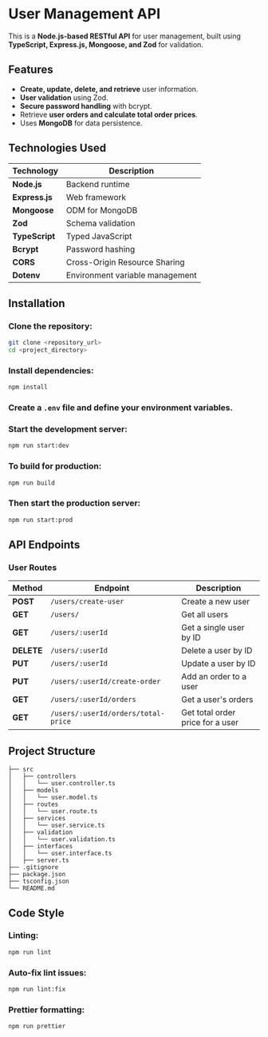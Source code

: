 # **User Management API**

This is a **Node.js-based RESTful API** for user management, built using **TypeScript, Express.js, Mongoose, and Zod** for validation.

## **Features**
- **Create, update, delete, and retrieve** user information.
- **User validation** using Zod.
- **Secure password handling** with bcrypt.
- Retrieve **user orders and calculate total order prices**.
- Uses **MongoDB** for data persistence.

## **Technologies Used**

| Technology   | Description                         |
|-------------|---------------------------------|
| **Node.js** | Backend runtime                 |
| **Express.js** | Web framework                  |
| **Mongoose** | ODM for MongoDB                 |
| **Zod** | Schema validation              |
| **TypeScript** | Typed JavaScript              |
| **Bcrypt** | Password hashing               |
| **CORS** | Cross-Origin Resource Sharing |
| **Dotenv** | Environment variable management |

## **Installation**

### **Clone the repository:**
```sh
git clone <repository_url>
cd <project_directory>
```

### **Install dependencies:**
```sh
npm install
```

### **Create a `.env` file and define your environment variables.**

### **Start the development server:**
```sh
npm run start:dev
```

### **To build for production:**
```sh
npm run build
```

### **Then start the production server:**
```sh
npm run start:prod
```

## **API Endpoints**

### **User Routes**

| Method | Endpoint | Description |
|--------|-----------------------------|--------------------------------|
| **POST** | `/users/create-user` | Create a new user |
| **GET** | `/users/` | Get all users |
| **GET** | `/users/:userId` | Get a single user by ID |
| **DELETE** | `/users/:userId` | Delete a user by ID |
| **PUT** | `/users/:userId` | Update a user by ID |
| **PUT** | `/users/:userId/create-order` | Add an order to a user |
| **GET** | `/users/:userId/orders` | Get a user's orders |
| **GET** | `/users/:userId/orders/total-price` | Get total order price for a user |

## **Project Structure**
```
├── src
│   ├── controllers
│   │   └── user.controller.ts
│   ├── models
│   │   └── user.model.ts
│   ├── routes
│   │   └── user.route.ts
│   ├── services
│   │   └── user.service.ts
│   ├── validation
│   │   └── user.validation.ts
│   ├── interfaces
│   │   └── user.interface.ts
│   ├── server.ts
├── .gitignore
├── package.json
├── tsconfig.json
└── README.md
```

## **Code Style**

### **Linting:**
```sh
npm run lint
```

### **Auto-fix lint issues:**
```sh
npm run lint:fix
```

### **Prettier formatting:**
```sh
npm run prettier